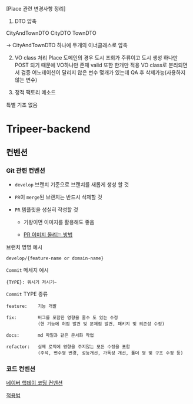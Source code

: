 [Place 관련 변경사항 정리]

1. DTO 압축

CityAndTownDTO
CityDTO
TownDTO

-> CityAndTownDTO 하나에 두개의 이너클래스로 압축

2. VO class 처리
Place 도메인의 경우 도시 조회가 주류이고 도시 생성 하나만 POST 되기 때문에 VO하나만 존재 valid 또한 한개만 적용
VO class로 분리되면서 검증 어노테이션이 달리지 않은 변수 몇개가 있는데 QA 후 삭제가능(사용하지 않는 변수)

3. 정적 팩토리 메소드

특별 기조 없음

# Tripeer-backend

## 컨벤션

### Git 관련 컨벤션

- `develop` 브랜치 기준으로 브랜치를 새롭게 생성 할 것

- `PR`이 `merge`된 브랜치는 반드시 삭제할 것

- `PR` 템플릿을 성실히 작성할 것

    - 기왕이면 이미지를 활용해도 좋음
    
    - [PR 이미지 올리는 방법](https://caileb.tistory.com/201)

브랜치 명명 예시

```
develop/{feature-name or domain-name}
```

`Commit` 메세지 예시

```
{TYPE}: 뭐시기 저시기~
```

`Commit` TYPE 종류
```
feature:    기능 개발

fix:        버그를 포함한 영향을 줄수 도 있는 수정 
            (현 기능에 허점 발견 및 문제점 발견, 패키지 및 의존성 수정)

docs:       md 파일과 같은 문서화 작업

refactor:   실제 로직에 영향을 주지않는 모든 수정을 포함 
            (주석, 변수명 변경, 성능개선, 가독성 개선, 폴더 명 및 구조 수정 등)
```

### 코드 컨벤션

[네이버 핵데이 코딩 컨벤션](https://naver.github.io/hackday-conventions-java/)

[적용법](https://bestinu.tistory.com/64)
